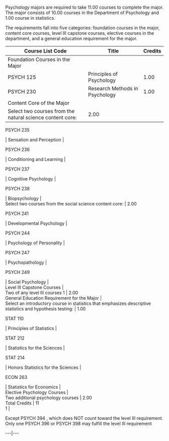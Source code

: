 Psychology majors are required to take 11.00 courses to complete the major.
The major consists of 10.00 courses in the Department of Psychology and 1.00
course in statistics.

The requirements fall into five categories: foundation courses in the major,
content core courses, level III capstone courses, elective courses in the
department, and a general education requirement for the major.

Course List  Code  |  Title  |  Credits  
---|---|---  
Foundation Courses in the Major  |  
PSYCH 125  |  Principles of Psychology  |  1.00  
PSYCH 230  |  Research Methods in Psychology  |  1.00  
Content Core of the Major  |  
Select two courses from the natural science content core:  |  2.00  
  
PSYCH 235

|  Sensation and Perception  |  
  
PSYCH 236

|  Conditioning and Learning  |  
  
PSYCH 237

|  Cognitive Psychology  |  
  
PSYCH 238

|  Biopsychology  |  
Select two courses from the social science content core:  |  2.00  
  
PSYCH 241

|  Developmental Psychology  |  
  
PSYCH 244

|  Psychology of Personality  |  
  
PSYCH 247

|  Psychopathology  |  
  
PSYCH 249

|  Social Psychology  |  
Level III Capstone Courses  |  
Two of any level III courses  1  |  2.00  
General Education Requirement for the Major  |  
Select an introductory course in statistics that emphasizes descriptive
statistics and hypothesis testing:  |  1.00  
  
STAT 110

|  Principles of Statistics  |  
  
STAT 212

|  Statistics for the Sciences  |  
  
STAT 214

|  Honors Statistics for the Sciences  |  
  
ECON 263

|  Statistics for Economics  |  
Elective Psychology Courses  |  
Two additional psychology courses  |  2.00  
Total Credits  |  11  
1  |

Except  PSYCH 394  , which does NOT count toward the level III requirement.
Only one  PSYCH 396  or  PSYCH 398  may fulfill the level III requirement  
  
---|---

